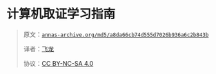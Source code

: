 # 计算机取证学习指南

> 原文：[`annas-archive.org/md5/a8da66cb74d555d7026b936a6c2b843b`](https://annas-archive.org/md5/a8da66cb74d555d7026b936a6c2b843b)
> 
> 译者：[飞龙](https://github.com/wizardforcel)
> 
> 协议：[CC BY-NC-SA 4.0](http://creativecommons.org/licenses/by-nc-sa/4.0/)